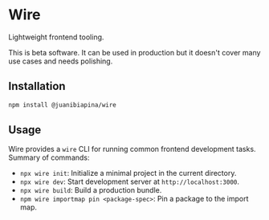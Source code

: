 # Wire

Lightweight frontend tooling.

This is beta software. It can be used in production but it doesn't cover many
use cases and needs polishing.

## Installation

```bash
npm install @juanibiapina/wire
```

## Usage

Wire provides a `wire` CLI for running common frontend development tasks. Summary of commands:

- `npx wire init`: Initialize a minimal project in the current directory.
- `npx wire dev`: Start development server at `http://localhost:3000`.
- `npx wire build`: Build a production bundle.
- `npm wire importmap pin <package-spec>`: Pin a package to the import map.
